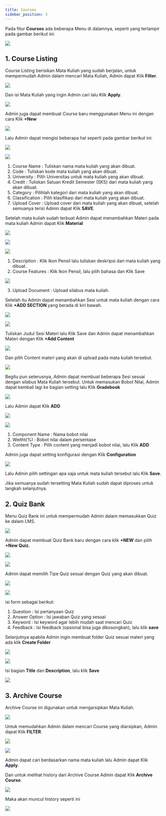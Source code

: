 ```yaml
---
title: Courses
sidebar_position: 3
---
```

Pada fitur **Courses** ada beberapa Menu di dalamnya, seperti yang terlampir pada gambar berikut ini:

![](/img/00-courses.png)

## **1. Course Listing**

Course Listing berisikan Mata Kuliah yang sudah berjalan, untuk mempermudah Admin dalam mencari Mata Kuliah, Admin dapat Klik **Filter**.

![](/img/1.-filter.png)

Dan isi Mata Kuliah yang ingin Admin cari lalu Klik **Apply**.

![](/img/2.-mata-kuliah_apply.png)

Admin juga dapat membuat Course baru menggunakan Menu ini dengan cara Klik **+New**

![](/img/3.-new.png)

Lalu Admin dapat mengisi beberapa hal seperti pada gambar berikut ini:

![](/img/4.-general-information.png)

![](/img/5.-point-general-information.png)

1. Course Name : Tuliskan nama mata kuliah yang akan dibuat.
2. Code : Tuliskan kode mata kuliah yang akan dibuat.
3. University : Pilih Universitas untuk mata kuliah yang akan dibuat.
4. Credit : Tuliskan Satuan Kredit Semester (SKS) dari mata kuliah yang akan dibuat.
5. Category : Pilihlah kategori dari mata kuliah yang akan dibuat.
6. Classification : Pilih klasifikasi dari mata kuliah yang akan dibuat.
7. Upload Cover : Upload cover dari mata kuliah yang akan dibuat, setelah semuanya terisi Admin dapat Klik **SAVE**.

Setelah mata kuliah sudah terbuat Admin dapat menambahkan Materi pada mata kuliah Admin dapat Klik **Material**

![](/img/6.-materials.png)

![](/img/7.-materials_2.png)

![](/img/8.-material_3.png)

1. Description : Klik Ikon Pensil lalu tuliskan deskripsi dari mata kuliah yang dibuat.
2. Course Features : Klik Ikon Pensil, lalu pilih bahasa dan Klik Save

![](/img/9.-course-feature.png)

3. Upload Document : Upload silabus mata kuliah.

Setelah itu Admin dapat menambahkan Sesi untuk mata kuliah dengan cara Klik **+ADD SECTION** yang berada di kiri bawah.

![](/img/10.-add-section.png)

![](/img/11.-new-section.png)

Tuliskan Judul Sesi Materi lalu Klik Save dan Admin dapat menambahkan Materi dengan Klik **+Add Content**

![](/img/12.-add-content.png)

Dan pilih Content materi yang akan di upload pada mata kuliah tersebut.

![](/img/13.-content-materi.png)

Begitu pun seterusnya, Admin dapat membuat beberapa Sesi sesuai dengan silabus Mata Kuliah tersebut. Untuk memasukan Bobot Nilai, Admin dapat kembali lagi ke bagian setting lalu Klik **Gradebook**

![](/img/14.-gradebook.png)

Lalu Admin dapat Klik **ADD**

![](/img/15.-add-gradebook.png)

![](/img/16.-point-gradebook.png)

1. Component Name : Nama bobot nilai
2. Weitht(%) : Bobot nilai dalam persentase
3. Content Type : Pilih content yang menjadi bobot nilai, lalu Klik **ADD**

Admin juga dapat setting konfigurasi dengan Klik **Configuration**

![](/img/17.-configurations.png)

Lalu Admin pilih settingan apa saja untuk mata kuliah tersebut lalu Klik **Save**.

Jika semuanya sudah tersetting Mata Kuliah sudah dapat diproses untuk langkah selanjutnya.

## **2. Quiz Bank**

Menu Quiz Bank ini untuk mempermudah Admin dalam memasukkan Quiz ke dalam LMS.

![](/img/18.-quiz-bank.png)

Admin dapat membuat Quiz Bank baru dengan cara klik **+NEW** dan pilih **+New Quiz.**

![](/img/19.-new-quiz-bank.png)

![](/img/20.-detail-quiz-bank.png)

Admin dapat memilih Tipe Quiz sesuai dengan Quiz yang akan dibuat.

![](/img/21.-quiz-type.png)

![](/img/22.-detail-quiz-bank.png)

isi form sebagai berikut:

1. Question : Isi pertanyaan Quiz
2. Answer Option : Isi jawaban Quiz yang sesuai
3. Keyword : Isi keyword agar lebih mudah saat mencari Quiz
4. Feedback : Isi feedback (opsional bisa juga dikosongkan), lalu klik **save**

Selanjutnya apabila Admin ingin membuat folder Quiz sesuai materi yang ada klik **Create Folder**

![](/img/23.-folder-quiz-bank.png)

![](/img/24.-create-folder.png)

Isi bagian **Title** dan **Description**, lalu klik **Save**

![](/img/25.-title-description.png)

## **3. Archive Course**

Archive Course ini digunakan untuk mengarsipkan Mata Kuliah.

![](/img/26.-archice-course.png)

Untuk memudahkan Admin dalam mencari Course yang diarsipkan, Admin dapat Klik **FILTER**.

![](/img/27.-filter.png)

![](/img/28.-filter-data.png)

Admin dapat cari berdasarkan nama mata kuliah lalu Admin dapat Klik **Apply**.

Dan untuk melihat history dari Archive Course Admin dapat Klik **Archive Course**.

![](/img/29.-archive-history.png)

Maka akan muncul history seperti ini

![](/img/30.-history.png)
